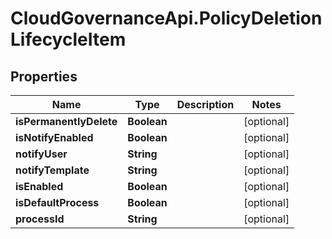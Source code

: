 # CloudGovernanceApi.PolicyDeletionLifecycleItem

## Properties

Name | Type | Description | Notes
------------ | ------------- | ------------- | -------------
**isPermanentlyDelete** | **Boolean** |  | [optional] 
**isNotifyEnabled** | **Boolean** |  | [optional] 
**notifyUser** | **String** |  | [optional] 
**notifyTemplate** | **String** |  | [optional] 
**isEnabled** | **Boolean** |  | [optional] 
**isDefaultProcess** | **Boolean** |  | [optional] 
**processId** | **String** |  | [optional] 


